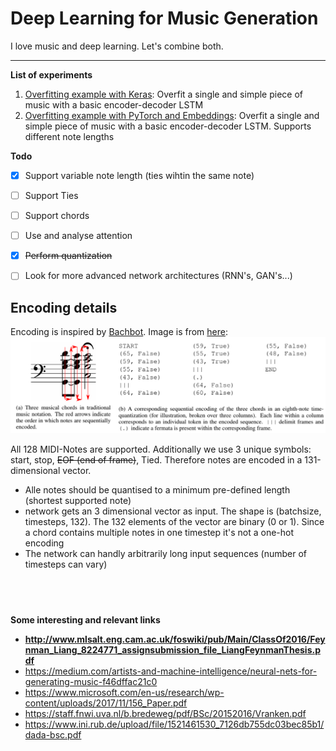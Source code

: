 # Deep Learning for Music Generation
I love music and deep learning. Let's combine both.

---
**List of experiments**
1. [Overfitting example with Keras](01_Overfitting_Simple_Song.ipynb): Overfit a single and simple piece of music with a basic encoder-decoder LSTM
2. [Overfitting example with PyTorch and Embeddings](02_Overfitting_PyTorch_Embeddings.ipynb): Overfit a single and simple piece of music with a basic encoder-decoder LSTM. Supports different note lengths



**Todo**
- [x] Support variable note length (ties wihtin the same note)
- [ ] Support Ties
- [ ] Support chords
- [ ] Use and analyse attention
- [x] ~~Perform quantization~~
- [ ] Look for more advanced network architectures (RNN's, GAN's...)


## Encoding details
Encoding is inspired by [Bachbot](https://github.com/feynmanliang/bachbot). Image is from [here](https://www.microsoft.com/en-us/research/wp-content/uploads/2017/11/156_Paper.pdf): 
![Encoding from Bachbot](images/bachbot_encoding.PNG)

All 128 MIDI-Notes are supported. Additionally we use 3 unique symbols: start, stop, ~~EOF (end of frame)~~, Tied. Therefore notes are encoded in a 131-dimensional vector.

* Alle notes should be quantised to a minimum pre-defined length (shortest supported note)
* network gets an 3 dimensional vector as input. The shape is (batchsize, timesteps, 132). The 132 elements of the vector are binary (0 or 1). Since a chord contains multiple notes in one timestep it's not a one-hot encoding
* The network can handly arbitrarily long input sequences (number of timesteps can vary)



&nbsp;
---
**Some interesting and relevant links**
* **http://www.mlsalt.eng.cam.ac.uk/foswiki/pub/Main/ClassOf2016/Feynman_Liang_8224771_assignsubmission_file_LiangFeynmanThesis.pdf**
* https://medium.com/artists-and-machine-intelligence/neural-nets-for-generating-music-f46dffac21c0
* https://www.microsoft.com/en-us/research/wp-content/uploads/2017/11/156_Paper.pdf
* https://staff.fnwi.uva.nl/b.bredeweg/pdf/BSc/20152016/Vranken.pdf
* https://www.ini.rub.de/upload/file/1521461530_7126db755dc03bec85b1/dada-bsc.pdf